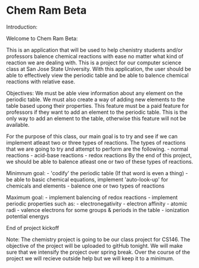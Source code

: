 # Chem Ram Beta
Introduction:


Welcome to Chem Ram Beta:

This is an application that will be used to help chenistry students and/or professors balence chemical reactions with ease no matter what kind of reaction we are dealing with. This is a project for our computer science class at San Jose State University. With this application, the user should be able to effectively view the periodic table and be able to balence chemical reactions with relative ease.

Objectives:
We must be able view information about any element on the periodic table. We must also create a way of adding new elements to the table based upong their properties. This feature must be a paid feature for professors if they want to add an element to the periodic table. This is the only way to add an element to the table, otherwise this feature will not be available.

For the purpose of this class, our main goal is to try and see if we can implement atleast two or three types of reactions. The types of reactions that we are going to try and attempt to perform are the following.
    - normal reactions
    - acid-base reactions
    - redox reactions
By the end of this project, we should be able to balence atleast one or two of these types of reactions.

Minimnum goal:
	- 'codify' the periodic table
		(If that word is even a thing)
	- be able to basic chemical equations, implement 'auto-look-up' for chemicals and elements
	- balence one or two types of reactions

Maximum goal:
	- implement balencing of redox reactions
	- implement periodic properties such as:
		- electronegativity
		- electron affinity
		- atomic radi
		- valence electrons for some groups & periods in the table
		- ionization potential energys


End of project kickoff



Note:
The chemistry project is going to be our class project for CS146. The objective of the project will be uploaded to gitHub tonight. We will make sure that we intensify the project over spring break. Over the course of the project we will recieve outside help but we will keep it to a minimum.
